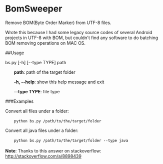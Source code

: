 # BomSweeper
Remove BOM(Byte Order Marker) from UTF-8 files. 

Wrote this because I had some legacy source codes of several Android projects in UTF-8 with BOM, but couldn't find any software to do batching BOM removing operations on MAC OS.

##Usage

bs.py [-h] [--type TYPE] path


&ensp;&ensp;&ensp;&ensp;**path**:         path of the target folder


&ensp;&ensp;&ensp;&ensp;**-h, --help**:   show this help message and exit

  
&ensp;&ensp;&ensp;&ensp;**--type TYPE**:  file type

###Examples

Convert all files under a folder:

&ensp;&ensp;&ensp;&ensp;```python bs.py /path/to/the/target/folder```

Convert all java files under a folder:

&ensp;&ensp;&ensp;&ensp;```python bs.py /path/to/the/target/folder --type java```
<br><br>
**Note**: Thanks to this answer on stackoverflow: http://stackoverflow.com/a/8898439
